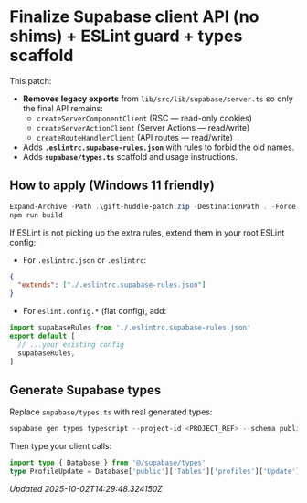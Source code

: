 # Finalize Supabase client API (no shims) + ESLint guard + types scaffold

This patch:

- **Removes legacy exports** from `lib/src/lib/supabase/server.ts` so only the final API remains:
  - `createServerComponentClient` (RSC — read-only cookies)
  - `createServerActionClient` (Server Actions — read/write)
  - `createRouteHandlerClient` (API routes — read/write)
- Adds **`.eslintrc.supabase-rules.json`** with rules to forbid the old names.
- Adds **`supabase/types.ts`** scaffold and usage instructions.

## How to apply (Windows 11 friendly)

```powershell
Expand-Archive -Path .\gift-huddle-patch.zip -DestinationPath . -Force
npm run build
```

If ESLint is not picking up the extra rules, extend them in your root ESLint config:

- For `.eslintrc.json` or `.eslintrc`:

```json
{
  "extends": ["./.eslintrc.supabase-rules.json"]
}
```

- For `eslint.config.*` (flat config), add:

```js
import supabaseRules from './.eslintrc.supabase-rules.json'
export default [
  // ...your existing config
  supabaseRules,
]
```

## Generate Supabase types

Replace `supabase/types.ts` with real generated types:

```powershell
supabase gen types typescript --project-id <PROJECT_REF> --schema public > .\supabase\types.ts
```

Then type your client calls:

```ts
import type { Database } from '@/supabase/types'
type ProfileUpdate = Database['public']['Tables']['profiles']['Update']
```

_Updated 2025-10-02T14:29:48.324150Z_
